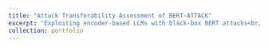 ```yaml
---
title: "Attack Transferability Assessment of BERT-ATTACK"
excerpt: "Exploiting encoder-based LLMs with black-box BERT attacks<br/><img src='/images/bert_thumbnail.png'>"
collection: portfolio
---
```

